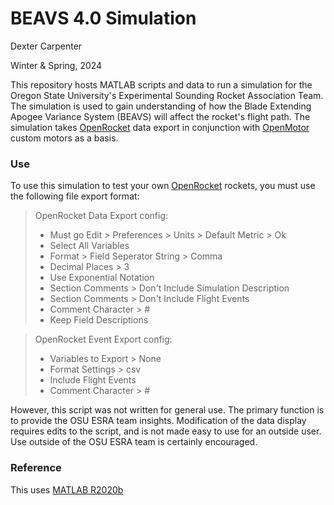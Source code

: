 # BEAVS 4.0 Simulation

Dexter Carpenter

Winter & Spring, 2024

This repository hosts MATLAB scripts and data to run a simulation for the Oregon State University's Experimental Sounding Rocket Association Team. The simulation is used to gain understanding of how the Blade Extending Apogee Variance System (BEAVS) will affect the rocket's flight path. The simulation takes [OpenRocket](https://openrocket.info/) data export in conjunction with [OpenMotor](https://github.com/reilleya/openMotor) custom motors as a basis.

### Use

To use this simulation to test your own [OpenRocket](https://openrocket.info/) rockets, you must use the following file export format:
> OpenRocket Data Export config:
> * Must go Edit > Preferences > Units > Default Metric > Ok
> * Select All Variables
> * Format > Field Seperator String > Comma
> * Decimal Places > 3
> * Use Exponential Notation
> * Section Comments > Don't Include Simulation Description
> * Section Comments > Don't Include Flight Events
> * Comment Character > #
> * Keep Field Descriptions
    
> OpenRocket Event Export config:
> * Variables to Export > None
> * Format Settings > csv
> * Include Flight Events
> * Comment Character > #

However, this script was not written for general use. The primary function is to provide the OSU ESRA team insights. Modification of the data display requires edits to the script, and is not made easy to use for an outside user. Use outside of the OSU ESRA team is certainly encouraged.  

### Reference

This uses [MATLAB R2020b](https://www.mathworks.com/downloads/)
